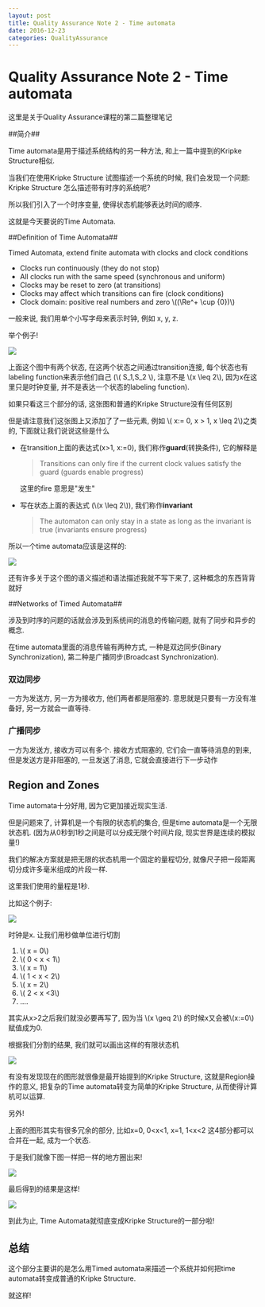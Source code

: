 ```yaml
---
layout: post
title: Quality Assurance Note 2 - Time automata
date: 2016-12-23
categories: QualityAssurance
---
```


# Quality Assurance Note 2 - Time automata #

这里是关于Quality Assurance课程的第二篇整理笔记

##简介##

Time automata是用于描述系统结构的另一种方法, 和上一篇中提到的Kripke Structure相似.

当我们在使用Kripke Structure 试图描述一个系统的时候, 我们会发现一个问题: Kripke Structure 怎么描述带有时序的系统呢? 

所以我们引入了一个时序变量, 使得状态机能够表达时间的顺序.

这就是今天要说的Time Automata.

##Definition of Time Automata##

Timed Automata, extend finite automata with clocks and clock conditions

- Clocks run continuously (they do not stop)
- All clocks run with the same speed (synchronous and uniform)
- Clocks may be reset to zero (at transitions)
- Clocks may affect which transitions can fire (clock conditions)
- Clock domain: positive real numbers and zero \\((\Re^+ \cup {0})\\)

一般来说, 我们用单个小写字母来表示时钟, 例如 x, y, z.

举个例子!

![](/img/2016-12-23/2016-12-23-10-49-13.png)


上面这个图中有两个状态, 在这两个状态之间通过transition连接, 每个状态也有labeling function来表示他们自己 (\\( S_1,S_2 \\), 注意不是 \\(x \leq 2\\), 因为x在这里只是时钟变量, 并不是表达一个状态的labeling function). 

如果只看这三个部分的话, 这张图和普通的Kripke Structure没有任何区别

但是请注意我们这张图上又添加了了一些元素, 例如 \\( x:= 0, x > 1, x \leq 2\\)之类的, 下面就让我们说说这些是什么

-	在transition上面的表达式(x>1, x:=0), 我们称作**guard**(转换条件), 它的解释是
	
	> Transitions can only fire if the current clock values satisfy the guard (guards enable progress)
	
	这里的fire 意思是"发生"
	
- 写在状态上面的表达式 (\\(x \leq 2\\)), 我们称作**invariant**
	> The automaton can only stay in a state as long as the invariant is true (invariants ensure progress)

所以一个time automata应该是这样的:
	
![](/img/2016-12-23/2016-12-23-15-50-54.png)

还有许多关于这个图的语义描述和语法描述我就不写下来了, 这种概念的东西背背就好




##Networks of Timed Automata##

涉及到时序的问题的话就会涉及到系统间的消息的传输问题, 就有了同步和异步的概念.

在time automata里面的消息传输有两种方式, 一种是双边同步(Binary Synchronization), 第二种是广播同步(Broadcast Synchronization).

### 双边同步 ###

一方为发送方, 另一方为接收方, 他们两者都是阻塞的. 意思就是只要有一方没有准备好, 另一方就会一直等待.

### 广播同步 ###

一方为发送方, 接收方可以有多个. 接收方式阻塞的, 它们会一直等待消息的到来, 但是发送方是非阻塞的, 一旦发送了消息, 它就会直接进行下一步动作


## Region and Zones ##

Time automata十分好用, 因为它更加接近现实生活. 

但是问题来了, 计算机是一个有限的状态机的集合, 但是time automata是一个无限状态机. (因为从0秒到1秒之间是可以分成无限个时间片段, 现实世界是连续的模拟量!)

我们的解决方案就是把无限的状态机用一个固定的量程切分, 就像尺子把一段距离切分成许多毫米组成的片段一样.

这里我们使用的量程是1秒.

比如这个例子:

![](/img/2016-12-23/2016-12-23-16-35-02.png)

时钟是x. 让我们用秒做单位进行切割

1. \\( x = 0\\)
2. \\( 0 < x < 1\\)
3. \\( x = 1\\)
4. \\( 1 < x < 2\\)
5. \\( x = 2\\)
6. \\( 2 < x <3\\)
6. ....


其实从x>2之后我们就没必要再写了, 因为当 \\(x \geq 2\\) 的时候x又会被\\(x:=0\\)赋值成为0.

根据我们分割的结果, 我们就可以画出这样的有限状态机



![](/img/2016-12-23/2016-12-23-16-39-36.png)


有没有发现现在的图形就很像是最开始提到的Kripke Structure, 这就是Region操作的意义, 把复杂的Time automata转变为简单的Kripke Structure, 从而使得计算机可以运算.

另外!

上面的图形其实有很多冗余的部分, 比如x=0, 0<x<1, x=1, 1<x<2 这4部分都可以合并在一起, 成为一个状态.

于是我们就像下图一样把一样的地方圈出来!


![](/img/2016-12-23/2016-12-23-16-45-41.png)


最后得到的结果是这样!

![](/img/2016-12-23/2016-12-23-16-47-13.png)


到此为止, Time Automata就彻底变成Kripke Structure的一部分啦!

## 总结 ##

这个部分主要讲的是怎么用Timed automata来描述一个系统并如何把time automata转变成普通的Kripke Structure. 

就这样!

